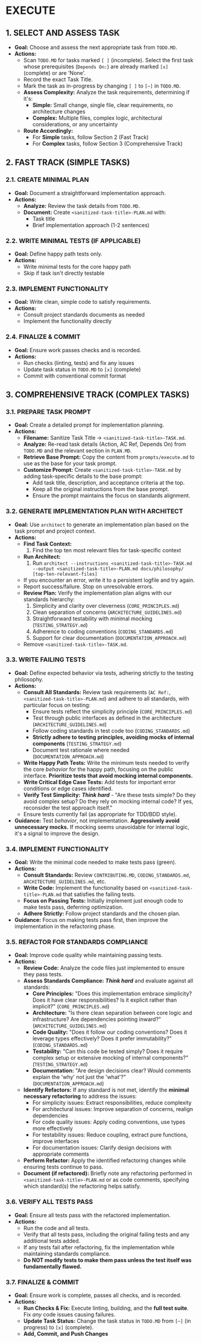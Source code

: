 # EXECUTE

## 1. SELECT AND ASSESS TASK

- **Goal:** Choose and assess the next appropriate task from `TODO.MD`.
- **Actions:**
    - Scan `TODO.MD` for tasks marked `[ ]` (incomplete). Select the first task whose prerequisites (`Depends On:`) are already marked `[x]` (complete) or are 'None'.
    - Record the exact Task Title.
    - Mark the task as in-progress by changing `[ ]` to `[~]` in `TODO.MD`.
    - **Assess Complexity:** Analyze the task requirements, determining if it's:
        - **Simple:** Small change, single file, clear requirements, no architecture changes
        - **Complex:** Multiple files, complex logic, architectural considerations, or any uncertainty
    - **Route Accordingly:**
        - For **Simple** tasks, follow Section 2 (Fast Track)
        - For **Complex** tasks, follow Section 3 (Comprehensive Track)

## 2. FAST TRACK (SIMPLE TASKS)

### 2.1. CREATE MINIMAL PLAN

- **Goal:** Document a straightforward implementation approach.
- **Actions:**
    - **Analyze:** Review the task details from `TODO.MD`.
    - **Document:** Create `<sanitized-task-title>-PLAN.md` with:
        - Task title
        - Brief implementation approach (1-2 sentences)

### 2.2. WRITE MINIMAL TESTS (IF APPLICABLE)

- **Goal:** Define happy path tests only.
- **Actions:**
    - Write minimal tests for the core happy path
    - Skip if task isn't directly testable

### 2.3. IMPLEMENT FUNCTIONALITY

- **Goal:** Write clean, simple code to satisfy requirements.
- **Actions:**
    - Consult project standards documents as needed
    - Implement the functionality directly

### 2.4. FINALIZE & COMMIT

- **Goal:** Ensure work passes checks and is recorded.
- **Actions:**
    - Run checks (linting, tests) and fix any issues
    - Update task status in `TODO.MD` to `[x]` (complete)
    - Commit with conventional commit format

## 3. COMPREHENSIVE TRACK (COMPLEX TASKS)

### 3.1. PREPARE TASK PROMPT

- **Goal:** Create a detailed prompt for implementation planning.
- **Actions:**
    - **Filename:** Sanitize Task Title -> `<sanitized-task-title>-TASK.md`.
    - **Analyze:** Re-read task details (Action, AC Ref, Depends On) from `TODO.MD` and the relevant section in `PLAN.MD`.
    - **Retrieve Base Prompt:** Copy the content from `prompts/execute.md` to use as the base for your task prompt.
    - **Customize Prompt:** Create `<sanitized-task-title>-TASK.md` by adding task-specific details to the base prompt:
        - Add task title, description, and acceptance criteria at the top.
        - Keep all the original instructions from the base prompt.
        - Ensure the prompt maintains the focus on standards alignment.

### 3.2. GENERATE IMPLEMENTATION PLAN WITH ARCHITECT

- **Goal:** Use `architect` to generate an implementation plan based on the task prompt and project context.
- **Actions:**
    - **Find Task Context:**
        1. Find the top ten most relevant files for task-specific context
    - **Run Architect:**
        1. Run `architect --instructions <sanitized-task-title>-TASK.md --output <sanitized-task-title>-PLAN.md docs/philosophy/ [top-ten-relevant-files]`
    - If you encounter an error, write it to a persistent logfile and try again.
    - Report success/failure. Stop on unresolvable errors.
    - **Review Plan:** Verify the implementation plan aligns with our standards hierarchy:
        1. Simplicity and clarity over cleverness (`CORE_PRINCIPLES.md`)
        2. Clean separation of concerns (`ARCHITECTURE_GUIDELINES.md`)
        3. Straightforward testability with minimal mocking (`TESTING_STRATEGY.md`)
        4. Adherence to coding conventions (`CODING_STANDARDS.md`)
        5. Support for clear documentation (`DOCUMENTATION_APPROACH.md`)
    - Remove `<sanitized-task-title>-TASK.md`.

### 3.3. WRITE FAILING TESTS

- **Goal:** Define expected behavior via tests, adhering strictly to the testing philosophy.
- **Actions:**
    - **Consult All Standards:** Review task requirements (`AC Ref:`, `<sanitized-task-title>-PLAN.md`) and adhere to all standards, with particular focus on testing:
        - Ensure tests reflect the simplicity principle (`CORE_PRINCIPLES.md`)
        - Test through public interfaces as defined in the architecture (`ARCHITECTURE_GUIDELINES.md`)
        - Follow coding standards in test code too (`CODING_STANDARDS.md`)
        - **Strictly adhere to testing principles, avoiding mocks of internal components** (`TESTING_STRATEGY.md`)
        - Document test rationale where needed (`DOCUMENTATION_APPROACH.md`)
    - **Write Happy Path Tests:** Write the minimum tests needed to verify the core *behavior* for the happy path, focusing on the public interface. **Prioritize tests that avoid mocking internal components.**
    - **Write Critical Edge Case Tests:** Add tests for important error conditions or edge cases identified.
    - **Verify Test Simplicity:** ***Think hard*** - "Are these tests simple? Do they avoid complex setup? Do they rely on mocking internal code? If yes, reconsider the test approach itself."
    - Ensure tests currently fail (as appropriate for TDD/BDD style).
- **Guidance:** Test *behavior*, not implementation. **Aggressively avoid unnecessary mocks.** If mocking seems unavoidable for internal logic, it's a signal to improve the design.

### 3.4. IMPLEMENT FUNCTIONALITY

- **Goal:** Write the minimal code needed to make tests pass (green).
- **Actions:**
    - **Consult Standards:** Review `CONTRIBUTING.MD`, `CODING_STANDARDS.md`, `ARCHITECTURE_GUIDELINES.md`, etc.
    - **Write Code:** Implement the functionality based on `<sanitized-task-title>-PLAN.md` that satisfies the failing tests.
    - **Focus on Passing Tests:** Initially implement just enough code to make tests pass, deferring optimization.
    - **Adhere Strictly:** Follow project standards and the chosen plan.
- **Guidance:** Focus on making tests pass first, then improve the implementation in the refactoring phase.

### 3.5. REFACTOR FOR STANDARDS COMPLIANCE

- **Goal:** Improve code quality while maintaining passing tests.
- **Actions:**
    - **Review Code:** Analyze the code files just implemented to ensure they pass tests.
    - **Assess Standards Compliance:** ***Think hard*** and evaluate against all standards:
        - **Core Principles:** "Does this implementation embrace simplicity? Does it have clear responsibilities? Is it explicit rather than implicit?" (`CORE_PRINCIPLES.md`)
        - **Architecture:** "Is there clean separation between core logic and infrastructure? Are dependencies pointing inward?" (`ARCHITECTURE_GUIDELINES.md`)
        - **Code Quality:** "Does it follow our coding conventions? Does it leverage types effectively? Does it prefer immutability?" (`CODING_STANDARDS.md`)
        - **Testability:** "Can this code be tested simply? Does it require complex setup or extensive mocking of internal components?" (`TESTING_STRATEGY.md`)
        - **Documentation:** "Are design decisions clear? Would comments explain the 'why' not just the 'what'?" (`DOCUMENTATION_APPROACH.md`)
    - **Identify Refactors:** If any standard is not met, identify the **minimal necessary refactoring** to address the issues:
        - For simplicity issues: Extract responsibilities, reduce complexity
        - For architectural issues: Improve separation of concerns, realign dependencies
        - For code quality issues: Apply coding conventions, use types more effectively
        - For testability issues: Reduce coupling, extract pure functions, improve interfaces
        - For documentation issues: Clarify design decisions with appropriate comments
    - **Perform Refactor:** Apply the identified refactoring changes while ensuring tests continue to pass.
    - **Document (if refactored):** Briefly note any refactoring performed in `<sanitized-task-title>-PLAN.md` or as code comments, specifying which standard(s) the refactoring helps satisfy.

### 3.6. VERIFY ALL TESTS PASS

- **Goal:** Ensure all tests pass with the refactored implementation.
- **Actions:**
    - Run the code and all tests.
    - Verify that all tests pass, including the original failing tests and any additional tests added.
    - If any tests fail after refactoring, fix the implementation while maintaining standards compliance.
    - **Do NOT modify tests to make them pass unless the test itself was fundamentally flawed.**

### 3.7. FINALIZE & COMMIT

- **Goal:** Ensure work is complete, passes all checks, and is recorded.
- **Actions:**
    - **Run Checks & Fix:** Execute linting, building, and the **full test suite**. Fix *any* code issues causing failures.
    - **Update Task Status:** Change the task status in `TODO.MD` from `[~]` (in progress) to `[x]` (complete).
    - **Add, Commit, and Push Changes**
